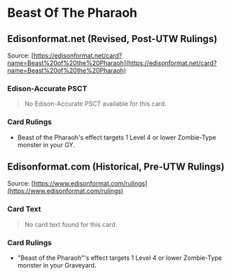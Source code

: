 # Beast Of The Pharaoh

## Edisonformat.net (Revised, Post-UTW Rulings)

Source: [https://edisonformat.net/card?name=Beast%20of%20the%20Pharaoh](https://edisonformat.net/card?name=Beast%20of%20the%20Pharaoh)

### Edison-Accurate PSCT

> No Edison-Accurate PSCT available for this card.

### Card Rulings

*   Beast of the Pharaoh's effect targets 1 Level 4 or lower Zombie-Type monster in your GY.


## Edisonformat.com (Historical, Pre-UTW Rulings)

Source: [https://www.edisonformat.com/rulings](https://www.edisonformat.com/rulings)

### Card Text

> No card text found for this card.

### Card Rulings

*   "Beast of the Pharaoh"'s effect targets 1 Level 4 or lower Zombie-Type monster in your Graveyard.


